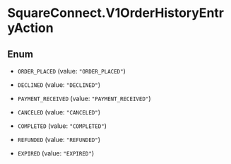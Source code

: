 # SquareConnect.V1OrderHistoryEntryAction

## Enum


* `ORDER_PLACED` (value: `"ORDER_PLACED"`)

* `DECLINED` (value: `"DECLINED"`)

* `PAYMENT_RECEIVED` (value: `"PAYMENT_RECEIVED"`)

* `CANCELED` (value: `"CANCELED"`)

* `COMPLETED` (value: `"COMPLETED"`)

* `REFUNDED` (value: `"REFUNDED"`)

* `EXPIRED` (value: `"EXPIRED"`)


